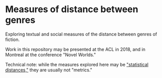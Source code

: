 Measures of distance between genres
===================================

Exploring textual and social measures of the distance between genres of fiction.

Work in this repository may be presented at the ACL in 2018, and in Montreal at the conference "Novel Worlds."

Technical note: while the measures explored here may be ["statistical distances,"](https://en.wikipedia.org/wiki/Statistical_distance) they are usually not "metrics."
